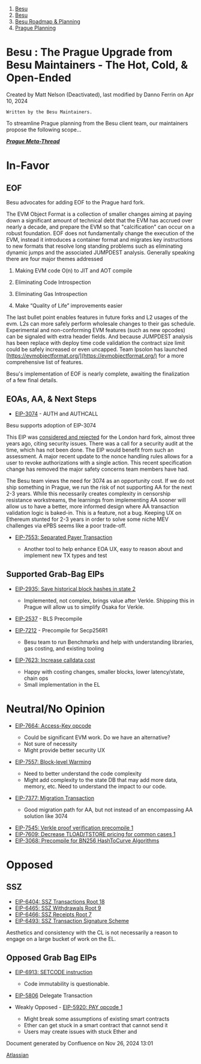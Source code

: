 1. [Besu](index.html)
2. [Besu](Besu_22151173.html)
3. [Besu Roadmap &amp; Planning](22154278.html)
4. [Prague Planning](Prague-Planning_22156512.html)

# Besu : The Prague Upgrade from Besu Maintainers - The Hot, Cold, &amp; Open-Ended

Created by Matt Nelson (Deactivated), last modified by Danno Ferrin on Apr 10, 2024

```
Written by the Besu Maintainers.

```

To streamline Prague planning from the Besu client team, our maintainers propose the following scope...

**[*Prague Meta-Thread*](https://ethereum-magicians.org/t/pectra-network-upgrade-meta-thread/16809)**

# In-Favor

## EOF

Besu advocates for adding EOF to the Prague hard fork. 

The EVM Object Format is a collection of smaller changes aiming at paying down a significant amount of technical debt that the EVM has accrued over nearly a decade, and prepare the EVM so that "calcification" can occur on a robust foundation. EOF does not fundamentally change the execution of the EVM, instead it introduces a container format and migrates key instructions to new formats that resolve long standing problems such as eliminating dynamic jumps and the associated JUMPDEST analysis. Generally speaking there are four major themes addressed

1. Making EVM code O(n) to JIT and AOT compile
   
2. Eliminating Code Introspection 
   
3. Eliminating Gas Introspection 
   
4. Make “Quality of Life” improvements easier

The last bullet point enables features in future forks and L2 usages of the evm. L2s can more safely perform wholesale changes to their gas schedule. Experimental and non-conforming EVM features (such as new opcodes) can be signaled with extra header fields. And because JUMPDEST analysis has been replace with deploy time code validation the contract size limit could be safely increased or even uncapped. Team Ipsolon has launched [https://evmobjectformat.org/](https://evmobjectformat.org/) for a more comprehensive list of features. 

Besu's implementation of EOF is nearly complete, awaiting the finalization of a few final details.

## EOAs, AA, &amp; Next Steps

- [EIP-3074](https://eips.ethereum.org/EIPS/eip-3074) - AUTH and AUTHCALL

Besu supports adoption of EIP-3074

This EIP was [considered and rejected](https://github.com/ethereum/pm/blob/13738d97baac05d2e6688225063fedb9d6ad54aa/AllCoreDevs-EL-Meetings/Meeting%20111.md?plain=1#L32) for the London hard fork, almost three years ago, citing security issues. There was a call for a security audit at the time, which has not been done. The EIP would benefit from such an assessment. A major recent update to the nonce handling rules allows for a user to revoke authorizations with a single action. This recent specification change has removed the major safety concerns team members have had.

The Besu team views the need for 3074 as an opportunity cost. If we do not ship something in Prague, we run the risk of not supporting AA for the next 2-3 years. While this necessarily creates complexity in censorship resistance workstreams, the learnings from implementing AA sooner will allow us to have a better, more informed design where AA transaction validation logic is baked-in. This is a feature, not a bug. Keeping UX on Ethereum stunted for 2-3 years in order to solve some niche MEV challenges via ePBS seems like a poor trade-off. 

- [EIP-7553: Separated Payer Transaction](https://eips.ethereum.org/EIPS/eip-7553)
  
  - Another tool to help enhance EOA UX, easy to reason about and implement new TX types and test

## Supported Grab-Bag EIPs

- [EIP-2935: Save historical block hashes in state 2](https://eips.ethereum.org/EIPS/eip-2935)
  
  - Implemented, not complex, brings value after Verkle. Shipping this in Prague will allow us to simplify Osaka for Verkle.
- [EIP-2537](https://ethereum-magicians.org/t/eip-2537-bls12-precompile-discussion-thread/4187/48) - BLS Precompile
- [EIP-7212](https://eips.ethereum.org/EIPS/eip-7212) - Precompile for Secp256R1 
  
  - Besu team to run Benchmarks and help with understanding libraries, gas costing, and existing tooling
- [EIP-7623: Increase calldata cost](https://eips.ethereum.org/EIPS/eip-7623)
  
  - Happy with costing changes, smaller blocks, lower latency/state, chain ops
  - Small implementation in the EL

# Neutral/No Opinion

- [EIP-7664: Access-Key opcode](https://github.com/ethereum/EIPs/pull/8357)
  
  - Could be significant EVM work. Do we have an alternative?
  - Not sure of necessity
  - Might provide better security UX
- [EIP-7557: Block-level Warming](https://eips.ethereum.org/EIPS/eip-7557)
  
  - Need to better understand the code complexity
  - Might add complexity to the state DB that may add more data, memory, etc. Need to understand the impact to our code.
- [EIP-7377: Migration Transaction](https://eips.ethereum.org/EIPS/eip-7377)
  
  - Good migration path for AA, but not instead of an encompassing AA solution like 3074

<!--THE END-->

- [EIP-7545: Verkle proof verification precompile 1](https://eips.ethereum.org/EIPS/eip-7545)
- [EIP-7609: Decrease TLOAD/TSTORE pricing for common cases 1](https://eips.ethereum.org/EIPS/eip-7609)
- [EIP-3068: Precompile for BN256 HashToCurve Algorithms](https://eips.ethereum.org/EIPS/eip-3068)

# Opposed

## SSZ

- [EIP-6404: SSZ Transactions Root 18](https://eips.ethereum.org/EIPS/eip-6404)
- [EIP-6465: SSZ Withdrawals Root 9](https://eips.ethereum.org/EIPS/eip-6465)
- [EIP-6466: SSZ Receipts Root 7](https://eips.ethereum.org/EIPS/eip-6466)
- [EIP-6493: SSZ Transaction Signature Scheme](https://eips.ethereum.org/EIPS/eip-6493)

Aesthetics and consistency with the CL is not necessarily a reason to engage on a large bucket of work on the EL. 

## Opposed Grab Bag EIPs

- [EIP-6913: SETCODE instruction](https://eips.ethereum.org/EIPS/eip-6913)
  
  - Code immutability is questionable.
- [EIP-5806](https://eips.ethereum.org/EIPS/eip-5806) Delegate Transaction
- Weakly Opposed - [EIP-5920: PAY opcode 1](https://eips.ethereum.org/EIPS/eip-5920)
  
  - Might break some assumptions of existing smart contracts
  - Ether can get stuck in a smart contract that cannot send it
  - Users may create issues with stuck Ether and

Document generated by Confluence on Nov 26, 2024 13:01

[Atlassian](http://www.atlassian.com/)
